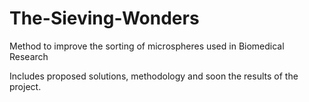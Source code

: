 # The-Sieving-Wonders
Method to improve the sorting of microspheres used in Biomedical Research

Includes proposed solutions, methodology and soon the results of the project.
